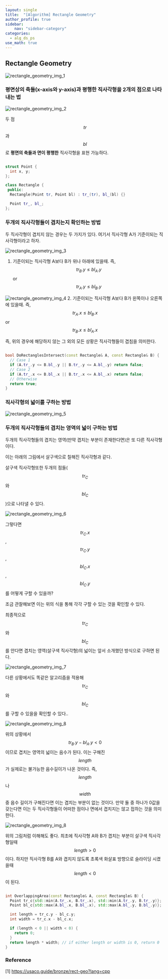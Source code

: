 ```yaml
---
layout: single
title:  "[Algorithm] Rectangle Geometry"
author_profile: true
sidebar:
    nav: "sidebar-category"
categories:
  - alg_ds_ps
use_math: true
---
```


## Rectangle Geometry
![rectangle_geometry_img_1](/assets/image/alg_ds_ps/rectangle_geometry/rectangle_geometry_img_1.png)

### 평면상의 축들(x-axis와 y-axis)과 평행한 직사각형을 2개의 점으로 나타내는 법
![rectangle_geometry_img_2](/assets/image/alg_ds_ps/rectangle_geometry/rectangle_geometry_img_2.png)

두 점 $$tr$$과 $$bl$$로 **평면의 축들과 면이 평행한** 직사각형을 표현 가능하다.

```cpp

struct Point {
  int x, y;
};

class Rectangle {
 public:
  Rectangle(Point tr, Point bl) : tr_(tr), bl_(bl) {}

  Point tr_, bl_;
};

```

### 두개의 직사각형들이 겹치는지 확인하는 방법
두 직사각형이 겹치지 않는 경우는 두 가지가 있다.
여기서 직사각형 A가 기준이되는 직사각형이라고 하자.

![rectangle_geometry_img_3](/assets/image/alg_ds_ps/rectangle_geometry/rectangle_geometry_img_3.png)
1. 기준이되는 직사각형 A보다 B가 위나 아래에 있을때. 즉, $$tr_{B}.y \leq bl_{A}.y$$ or $$tr_{A}.y \leq bl_{B}.y$$

![rectangle_geometry_img_4](/assets/image/alg_ds_ps/rectangle_geometry/rectangle_geometry_img_4.png)
2. 기준이되는 직사각형 A보다 B가 왼쪽이나 오른쪽에 있을때. 즉, $$tr_{A}.x \leq bl_{B}.x$$ or $$tr_{B}.x \leq bl_{A}.x$$

즉, 위의 경우에 해당하지 않는 그 외의 모든 상황은 직사각형들이 겹침을 의미한다.

```cpp

bool DoRectanglesIntersect(const Rectangle& A, const Rectangle& B) {
  // Case 1
  if (A.tr_.y <= B.bl_.y || B.tr_.y <= A.bl_.y) return false;
  // Case 2
  if (A.tr_.x <= B.bl_.x || B.tr_.x <= A.bl_.x) return false;
  // Otherwise
  return true;
}

```

### 직사각형의 넓이를 구하는 방법

![rectangle_geometry_img_5](/assets/image/alg_ds_ps/rectangle_geometry/rectangle_geometry_img_5.png)


### 두개의 직사각형들의 겹치는 영역의 넓이 구하는 방법



두개의 직사각형들의 겹치는 영역(만약 겹치는 부분이 존재한다면)은 또 다른 직사각형이다. 

이는 아래의 그림에서 살구색으로 칠해진 직사각형과 같다.

살구색 직사각형또한 두개의 점들($$tr_C$$와 $$bl_C$$)으로 나타낼 수 있다. 

![rectangle_geometry_img_6](/assets/image/alg_ds_ps/rectangle_geometry/rectangle_geometry_img_6.png)

그렇다면 $$tr_C.x$$, $$tr_C.y$$, $$bl_C.x$$, $$bl_C.y$$를 어떻게 구할 수 있을까?

조금 관찰해보면 이는 위의 식을 통해 각각 구할 수 있는 것을 확인할 수 있다.

최종적으로 $$tr_C$$와 $$bl_C$$를 안다면 겹치는 영역(살구색 직사각형)의 넓이는 앞서 소개했던 방식으로 구하면 된다.

![rectangle_geometry_img_7](/assets/image/alg_ds_ps/rectangle_geometry/rectangle_geometry_img_7.png)

다른 상황에서도 똑같은 알고리즘을 적용해 $$tr_C$$와 $$bl_C$$를 구할 수 있을을 확인할 수 있다..

![rectangle_geometry_img_8](/assets/image/alg_ds_ps/rectangle_geometry/rectangle_geometry_img_8.png)


위의 상황에서 $$tr_B.y-bl_A.y < 0$$ 이므로 겹치는 영역의 넓이는 음수가 된다. 이는 구해진 $$length$$가 실제로는 불가능한 음수길이가 나온 것이다. 즉, $$length$$나 $$width$$중 음수 길이가 구해진다면 이는 겹치는 부분이 없는 것이다. 
만약 둘 중 하나가 0값을 갖는다면 이는 두 직사각형들이 어떠한 점이나 면에서 겹치지는 않고 접하는 것을 의미한다. 

![rectangle_geometry_img_8](/assets/image/alg_ds_ps/rectangle_geometry/rectangle_geometry_img_9.png)

위의 그림처럼 이해해도 좋다. 최초에 직사각형 A와 B가 겹치는 부분이 살구색 직사각형일때 $$length > 0$$이다. 하지만 직사각형 B를 A와 겹치지 않도록 초록색 화살표 방향으로 슬라이딩 시켰을때 $$length < 0$$이 된다.

```cpp

int OverlappingArea(const Rectangle& A, const Rectangle& B) {
  Point tr_c{std::min(A.tr_.x, B.tr_.x), std::min(A.tr_.y, B.tr_.y)};
  Point bl_c{std::max(A.bl_.x, B.bl_.x), std::max(A.bl_.y, B.bl_.y)};

  int length = tr_c.y - bl_c.y;
  int width = tr_c.x - bl_c.x;

  if (length < 0 || width < 0) {
    return 0;
  }
  return length * width; // if either length or width is 0, return 0
}

```

### Reference
[1] https://usaco.guide/bronze/rect-geo?lang=cpp